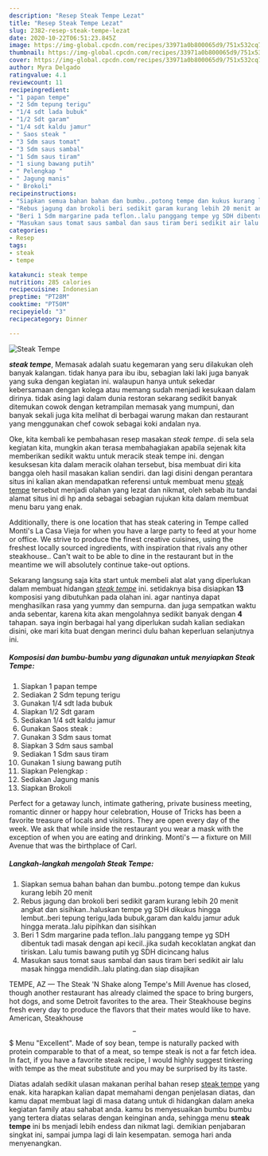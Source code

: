 ```yaml
---
description: "Resep Steak Tempe Lezat"
title: "Resep Steak Tempe Lezat"
slug: 2382-resep-steak-tempe-lezat
date: 2020-10-22T06:51:23.845Z
image: https://img-global.cpcdn.com/recipes/33971a0b800065d9/751x532cq70/steak-tempe-foto-resep-utama.jpg
thumbnail: https://img-global.cpcdn.com/recipes/33971a0b800065d9/751x532cq70/steak-tempe-foto-resep-utama.jpg
cover: https://img-global.cpcdn.com/recipes/33971a0b800065d9/751x532cq70/steak-tempe-foto-resep-utama.jpg
author: Myra Delgado
ratingvalue: 4.1
reviewcount: 11
recipeingredient:
- "1 papan tempe"
- "2 Sdm tepung terigu"
- "1/4 sdt lada bubuk"
- "1/2 Sdt garam"
- "1/4 sdt kaldu jamur"
- " Saos steak "
- "3 Sdm saus tomat"
- "3 Sdm saus sambal"
- "1 Sdm saus tiram"
- "1 siung bawang putih"
- " Pelengkap "
- " Jagung manis"
- " Brokoli"
recipeinstructions:
- "Siapkan semua bahan bahan dan bumbu..potong tempe dan kukus kurang lebih 20 menit"
- "Rebus jagung dan brokoli beri sedikit garam kurang lebih 20 menit angkat dan sisihkan..haluskan tempe yg SDH dikukus hingga lembut..beri tepung terigu,lada bubuk,garam dan kaldu jamur aduk hingga merata..lalu pipihkan dan sisihkan"
- "Beri 1 Sdm margarine pada teflon..lalu panggang tempe yg SDH dibentuk tadi masak dengan api kecil..jika sudah kecoklatan angkat dan tiriskan. Lalu tumis bawang putih yg SDH dicincang halus"
- "Masukan saus tomat saus sambal dan saus tiram beri sedikit air lalu masak hingga mendidih..lalu plating.dan siap disajikan"
categories:
- Resep
tags:
- steak
- tempe

katakunci: steak tempe 
nutrition: 285 calories
recipecuisine: Indonesian
preptime: "PT28M"
cooktime: "PT50M"
recipeyield: "3"
recipecategory: Dinner

---
```



![Steak Tempe](https://img-global.cpcdn.com/recipes/33971a0b800065d9/751x532cq70/steak-tempe-foto-resep-utama.jpg)

<b><i>steak tempe</i></b>, Memasak adalah suatu kegemaran yang seru dilakukan oleh banyak kalangan. tidak hanya para ibu ibu, sebagian laki laki juga banyak yang suka dengan kegiatan ini. walaupun hanya untuk sekedar kebersamaan dengan kolega atau memang sudah menjadi kesukaan dalam dirinya. tidak asing lagi dalam dunia restoran sekarang sedikit banyak ditemukan cowok dengan ketrampilan memasak yang mumpuni, dan banyak sekali juga kita melihat di berbagai warung makan dan restaurant yang menggunakan chef cowok sebagai koki andalan nya.

Oke, kita kembali ke pembahasan resep masakan <i>steak tempe</i>. di sela sela kegiatan kita, mungkin akan terasa membahagiakan apabila sejenak kita memberikan sedikit waktu untuk meracik steak tempe ini. dengan kesuksesan kita dalam meracik olahan tersebut, bisa membuat diri kita bangga oleh hasil masakan kalian sendiri. dan lagi disini dengan perantara situs ini kalian akan mendapatkan referensi untuk membuat menu <u>steak tempe</u> tersebut menjadi olahan yang lezat dan nikmat, oleh sebab itu tandai alamat situs ini di hp anda sebagai sebagian rujukan kita dalam membuat menu baru yang enak.

Additionally, there is one location that has steak catering in Tempe called Monti&#39;s La Casa Vieja for when you have a large party to feed at your home or office. We strive to produce the finest creative cuisines, using the freshest locally sourced ingredients, with inspiration that rivals any other steakhouse.. Can&#39;t wait to be able to dine in the restaurant but in the meantime we will absolutely continue take-out options.


Sekarang langsung saja kita start untuk membeli alat alat yang diperlukan dalam membuat hidangan <u><i>steak tempe</i></u> ini. setidaknya bisa disiapkan <b>13</b> komposisi yang dibutuhkan pada olahan ini. agar nantinya dapat menghasilkan rasa yang yummy dan sempurna. dan juga sempatkan waktu anda sebentar, karena kita akan mengolahnya sedikit banyak dengan <b>4</b> tahapan. saya ingin berbagai hal yang diperlukan sudah kalian sediakan disini, oke mari kita buat dengan merinci dulu bahan keperluan selanjutnya ini.

<!--inarticleads1-->

##### Komposisi dan bumbu-bumbu yang digunakan untuk menyiapkan Steak Tempe:

1. Siapkan 1 papan tempe
1. Sediakan 2 Sdm tepung terigu
1. Gunakan 1/4 sdt lada bubuk
1. Siapkan 1/2 Sdt garam
1. Sediakan 1/4 sdt kaldu jamur
1. Gunakan  Saos steak :
1. Gunakan 3 Sdm saus tomat
1. Siapkan 3 Sdm saus sambal
1. Sediakan 1 Sdm saus tiram
1. Gunakan 1 siung bawang putih
1. Siapkan  Pelengkap :
1. Sediakan  Jagung manis
1. Siapkan  Brokoli


Perfect for a getaway lunch, intimate gathering, private business meeting, romantic dinner or happy hour celebration, House of Tricks has been a favorite treasure of locals and visitors. They are open every day of the week. We ask that while inside the restaurant you wear a mask with the exception of when you are eating and drinking. Monti&#39;s — a fixture on Mill Avenue that was the birthplace of Carl. 

<!--inarticleads2-->

##### Langkah-langkah mengolah Steak Tempe:

1. Siapkan semua bahan bahan dan bumbu..potong tempe dan kukus kurang lebih 20 menit
1. Rebus jagung dan brokoli beri sedikit garam kurang lebih 20 menit angkat dan sisihkan..haluskan tempe yg SDH dikukus hingga lembut..beri tepung terigu,lada bubuk,garam dan kaldu jamur aduk hingga merata..lalu pipihkan dan sisihkan
1. Beri 1 Sdm margarine pada teflon..lalu panggang tempe yg SDH dibentuk tadi masak dengan api kecil..jika sudah kecoklatan angkat dan tiriskan. Lalu tumis bawang putih yg SDH dicincang halus
1. Masukan saus tomat saus sambal dan saus tiram beri sedikit air lalu masak hingga mendidih..lalu plating.dan siap disajikan


TEMPE, AZ — The Steak &#39;N Shake along Tempe&#39;s Mill Avenue has closed, though another restaurant has already claimed the space to bring burgers, hot dogs, and some Detroit favorites to the area. Their Steakhouse begins fresh every day to produce the flavors that their mates would like to have. American, Steakhouse $$ - $$$ Menu &#34;Excellent&#34;. Made of soy bean, tempe is naturally packed with protein comparable to that of a meat, so tempe steak is not a far fetch idea. In fact, if you have a favorite steak recipe, I would highly suggest tinkering with tempe as the meat substitute and you may be surprised by its taste. 

Diatas adalah sedikit ulasan makanan perihal bahan resep <u>steak tempe</u> yang enak. kita harapkan kalian dapat memahami dengan penjelasan diatas, dan kamu dapat membuat lagi di masa datang untuk di hidangkan dalam aneka kegiatan family atau sahabat anda. kamu bs menyesuaikan bumbu bumbu yang tertera diatas selaras dengan keinginan anda, sehingga menu <b>steak tempe</b> ini bs menjadi lebih endess dan nikmat lagi. demikian penjabaran singkat ini, sampai jumpa lagi di lain kesempatan. semoga hari anda menyenangkan.
